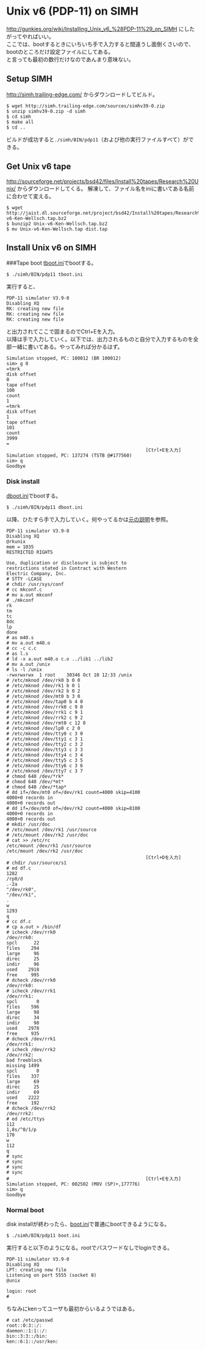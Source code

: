 Unix v6 (PDP-11) on SIMH
========================

http://gunkies.org/wiki/Installing_Unix_v6_%28PDP-11%29_on_SIMH にしたがってやればいい。  
ここでは、bootするときにいちいち手で入力すると間違うし面倒くさいので、bootのところだけ設定ファイルにしてある。  
と言っても最初の数行だけなのであんまり意味ない。

Setup SIMH
-----------
http://simh.trailing-edge.com/ からダウンロードしてビルド。

    $ wget http://simh.trailing-edge.com/sources/simhv39-0.zip
    $ unzip simhv39-0.zip -d simh
    $ cd simh
    $ make all
    $ cd ..

ビルドが成功すると```./simh/BIN/pdp11```（および他の実行ファイルすべて）ができる。

Get Unix v6 tape
----------------
http://sourceforge.net/projects/bsd42/files/Install%20tapes/Research%20Unix/ からダウンロードしてくる。
解凍して、ファイル名をiniに書いてある名前に合わせて変える。

    $ wget http://jaist.dl.sourceforge.net/project/bsd42/Install%20tapes/Research%20Unix/Unix-v6-Ken-Wellsch.tap.bz2
    $ bunzip2 Unix-v6-Ken-Wellsch.tap.bz2
    $ mv Unix-v6-Ken-Wellsch.tap dist.tap

Install Unix v6 on SIMH
-----------------------
###Tape boot
[tboot.ini](https://github.com/ktsmy/unix_v6/blob/master/bootini/tboot.ini)でbootする。

    $ ./simh/BIN/pdp11 tboot.ini

実行すると、

    PDP-11 simulator V3.9-0
    Disabling XQ
    RK: creating new file
    RK: creating new file
    RK: creating new file

と出力されてここで固まるのでCtrl+Eを入力。  
以降は手で入力していく。以下では、出力されるものと自分で入力するものを全部一緒に書いてある。やってみれば分かるはず。

    Simulation stopped, PC: 100012 (BR 100012)
    sim> g 0
    =tmrk
    disk offset
    0
    tape offset
    100
    count
    1
    =tmrk
    disk offset
    1
    tape offset
    101
    count
    3999
    =
                                                       [Ctrl+Eを入力]
    Simulation stopped, PC: 137274 (TSTB @#177560)
    sim> q
    Goodbye

### Disk install
[dboot.ini](https://github.com/ktsmy/unix_v6/blob/master/bootini/dboot.ini)でbootする。

    $ ./simh/BIN/pdp11 dboot.ini

以降、ひたすら手で入力していく。何やってるかは[元の説明](http://gunkies.org/wiki/Installing_Unix_v6_%28PDP-11%29_on_SIMH#disk_install)を参照。

    PDP-11 simulator V3.9-0
    Disabling XQ
    @rkunix
    mem = 1035
    RESTRICTED RIGHTS
        
    Use, duplication or disclosure is subject to
    restrictions stated in Contract with Western
    Electric Company, Inc.
    # STTY -LCASE
    # chdir /usr/sys/conf
    # cc mkconf.c
    # mv a.out mkconf
    # ./mkconf
    rk
    tm
    tc
    8dc
    lp
    done
    # as m40.s
    # mv a.out m40.o
    # cc -c c.c
    # as l.s
    # ld -x a.out m40.o c.o ../lib1 ../lib2
    # mv a.out /unix
    # ls -l /unix
    -rwxrwxrwx  1 root    30346 Oct 10 12:33 /unix
    # /etc/mknod /dev/rk0 b 0 0
    # /etc/mknod /dev/rk1 b 0 1
    # /etc/mknod /dev/rk2 b 0 2
    # /etc/mknod /dev/mt0 b 3 0
    # /etc/mknod /dev/tap0 b 4 0
    # /etc/mknod /dev/rrk0 c 9 0
    # /etc/mknod /dev/rrk1 c 9 1
    # /etc/mknod /dev/rrk2 c 9 2
    # /etc/mknod /dev/rmt0 c 12 0
    # /etc/mknod /dev/lp0 c 2 0
    # /etc/mknod /dev/tty0 c 3 0
    # /etc/mknod /dev/tty1 c 3 1
    # /etc/mknod /dev/tty2 c 3 2
    # /etc/mknod /dev/tty3 c 3 3
    # /etc/mknod /dev/tty4 c 3 4
    # /etc/mknod /dev/tty5 c 3 5
    # /etc/mknod /dev/tty6 c 3 6
    # /etc/mknod /dev/tty7 c 3 7
    # chmod 640 /dev/*rk*
    # chmod 640 /dev/*mt*
    # chmod 640 /dev/*tap*
    # dd if=/dev/mt0 of=/dev/rk1 count=4000 skip=4100
    4000+0 records in
    4000+0 records out
    # dd if=/dev/mt0 of=/dev/rk2 count=4000 skip=8100
    4000+0 records in
    4000+0 records out
    # mkdir /usr/doc
    # /etc/mount /dev/rk1 /usr/source
    # /etc/mount /dev/rk2 /usr/doc
    # cat >> /etc/rc
    /etc/mount /dev/rk1 /usr/source
    /etc/mount /dev/rk2 /usr/doc
                                                       [Ctrl+Dを入力]
    # chdir /usr/source/s1
    # ed df.c
    1282
    /rp0/d
    .-2a
    "/dev/rk0",
    "/dev/rk1",
    .
    w
    1293
    q
    # cc df.c
    # cp a.out > /bin/df
    # icheck /dev/rrk0
    /dev/rrk0:
    spcl      22
    files    294
    large     96
    direc     25
    indir     96
    used    2918
    free     995
    # dcheck /dev/rrk0
    /dev/rrk0:
    # icheck /dev/rrk1
    /dev/rrk1:
    spcl       0
    files    596
    large     98
    direc     34
    indir     98
    used    2978
    free     935
    # dcheck /dev/rrk1
    /dev/rrk1:
    # icheck /dev/rrk2
    /dev/rrk2:
    bad freeblock
    missing 1499
    spcl       0
    files    337
    large     69
    direc     25
    indir     69
    used    2222
    free     192
    # dcheck /dev/rrk2
    /dev/rrk2:
    # ed /etc/ttys
    112
    1,8s/^0/1/p
    170
    w
    112
    q
    # sync
    # sync
    # sync
    # sync
    #                                                  [Ctrl+Eを入力]
    Simulation stopped, PC: 002502 (MOV (SP)+,177776)
    sim> q
    Goodbye
    
### Normal boot
disk installが終わったら、[boot.ini](https://github.com/ktsmy/unix_v6/blob/master/bootini/boot.ini)で普通にbootできるようになる。
    
    $ ./simh/BIN/pdp11 boot.ini

実行すると以下のようになる。rootでパスワードなしでloginできる。

    PDP-11 simulator V3.9-0
    Disabling XQ
    LPT: creating new file
    Listening on port 5555 (socket 8)
    @unix
    
    login: root
    #
 
ちなみにkenってユーザも最初からいるようではある。

    # cat /etc/passwd
    root::0:3::/:
    daemon::1:1::/:
    bin::3:3::/bin:
    ken::6:1::/usr/ken:

